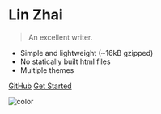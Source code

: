 <!-- _coverpage.md -->

# Lin Zhai

> An excellent writer.

- Simple and lightweight (~16kB gzipped)
- No statically built html files
- Multiple themes

[GitHub](https://github.com/QingWei-Li/docsify/)
[Get Started](#docsify)

<!-- background color -->
![color](#fff)